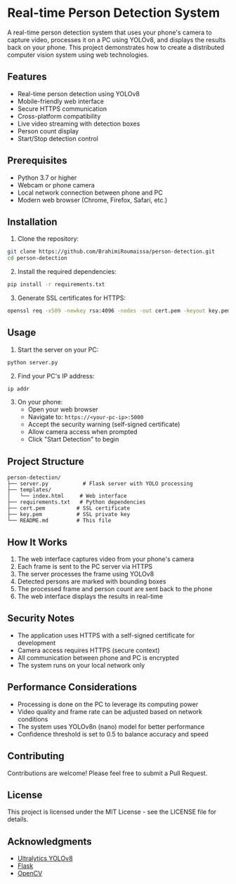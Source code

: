 

# Real-time Person Detection System

A real-time person detection system that uses your phone's camera to capture video, processes it on a PC using YOLOv8, and displays the results back on your phone. This project demonstrates how to create a distributed computer vision system using web technologies.

## Features

- Real-time person detection using YOLOv8
- Mobile-friendly web interface
- Secure HTTPS communication
- Cross-platform compatibility
- Live video streaming with detection boxes
- Person count display
- Start/Stop detection control

## Prerequisites

- Python 3.7 or higher
- Webcam or phone camera
- Local network connection between phone and PC
- Modern web browser (Chrome, Firefox, Safari, etc.)

## Installation

1. Clone the repository:
```bash
git clone https://github.com/BrahimiRoumaissa/person-detection.git
cd person-detection
```

2. Install the required dependencies:
```bash
pip install -r requirements.txt
```

3. Generate SSL certificates for HTTPS:
```bash
openssl req -x509 -newkey rsa:4096 -nodes -out cert.pem -keyout key.pem -days 365
```

## Usage

1. Start the server on your PC:
```bash
python server.py
```

2. Find your PC's IP address:
```bash
ip addr
```

3. On your phone:
   - Open your web browser
   - Navigate to: `https://<your-pc-ip>:5000`
   - Accept the security warning (self-signed certificate)
   - Allow camera access when prompted
   - Click "Start Detection" to begin

## Project Structure

```
person-detection/
├── server.py           # Flask server with YOLO processing
├── templates/
│   └── index.html     # Web interface
├── requirements.txt   # Python dependencies
├── cert.pem          # SSL certificate
├── key.pem           # SSL private key
└── README.md         # This file
```

## How It Works

1. The web interface captures video from your phone's camera
2. Each frame is sent to the PC server via HTTPS
3. The server processes the frame using YOLOv8
4. Detected persons are marked with bounding boxes
5. The processed frame and person count are sent back to the phone
6. The web interface displays the results in real-time

## Security Notes

- The application uses HTTPS with a self-signed certificate for development
- Camera access requires HTTPS (secure context)
- All communication between phone and PC is encrypted
- The system runs on your local network only

## Performance Considerations

- Processing is done on the PC to leverage its computing power
- Video quality and frame rate can be adjusted based on network conditions
- The system uses YOLOv8n (nano) model for better performance
- Confidence threshold is set to 0.5 to balance accuracy and speed

## Contributing

Contributions are welcome! Please feel free to submit a Pull Request.

## License

This project is licensed under the MIT License - see the LICENSE file for details.

## Acknowledgments

- [Ultralytics YOLOv8](https://github.com/ultralytics/ultralytics)
- [Flask](https://flask.palletsprojects.com/)
- [OpenCV](https://opencv.org/)
